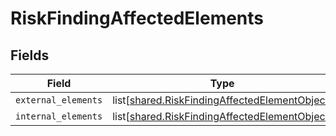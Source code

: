 # RiskFindingAffectedElements


## Fields

| Field                                                                                                        | Type                                                                                                         | Required                                                                                                     | Description                                                                                                  |
| ------------------------------------------------------------------------------------------------------------ | ------------------------------------------------------------------------------------------------------------ | ------------------------------------------------------------------------------------------------------------ | ------------------------------------------------------------------------------------------------------------ |
| `external_elements`                                                                                          | list[[shared.RiskFindingAffectedElementObject](undefined/models/shared/riskfindingaffectedelementobject.md)] | :heavy_minus_sign:                                                                                           | N/A                                                                                                          |
| `internal_elements`                                                                                          | list[[shared.RiskFindingAffectedElementObject](undefined/models/shared/riskfindingaffectedelementobject.md)] | :heavy_minus_sign:                                                                                           | N/A                                                                                                          |